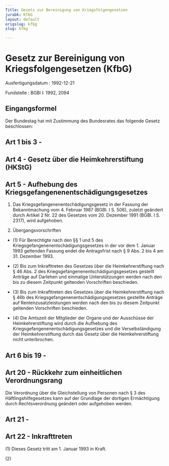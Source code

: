 ```yaml
---
Title: Gesetz zur Bereinigung von Kriegsfolgengesetzen
jurabk: KfbG
layout: default
origslug: kfbg
slug: kfbg

---
```


# Gesetz zur Bereinigung von Kriegsfolgengesetzen (KfbG)

Ausfertigungsdatum
:   1992-12-21

Fundstelle
:   BGBl I: 1992, 2094



## Eingangsformel

Der Bundestag hat mit Zustimmung des Bundesrates das folgende Gesetz
beschlossen:


## Art 1 bis 3 -



## Art 4 - Gesetz über die Heimkehrerstiftung (HKStG)



## Art 5 - Aufhebung des Kriegsgefangenenentschädigungsgesetzes


1.  Das Kriegsgefangenenentschädigungsgesetz in der Fassung der
    Bekanntmachung vom 4. Februar 1987 (BGBl. I S. 506), zuletzt geändert
    durch Artikel 2 Nr. 22 des Gesetzes vom 20. Dezember 1991 (BGBl. I  S.
    2317), wird aufgehoben.


2.  Übergangsvorschriften





*   (1) Für Berechtigte nach den §§ 1 und 5 des
    Kriegsgefangenenentschädigungsgesetzes in der vor dem 1. Januar 1993
    geltenden Fassung endet die Antragsfrist nach § 9 Abs. 2 bis 4 am 31.
    Dezember 1993.





*   (2) Bis zum Inkrafttreten des Gesetzes über die Heimkehrerstiftung
    nach § 46 Abs. 2 des Kriegsgefangenenentschädigungsgesetzes gestellt
    Anträge auf Darlehen und einmalige Unterstützungen werden nach den bis
    zu diesem Zeitpunkt geltenden Vorschriften beschieden.





*   (3) Bis zum Inkrafttreten des Gesetzes über die Heimkehrerstiftung
    nach § 46b des Kriegsgefangenenentschädigungsgesetzes gestellte
    Anträge auf Rentenzusatzleistungen werden nach den bis zu diesem
    Zeitpunkt geltenden Vorschriften beschieden.





*   (4) Die Amtszeit der Mitglieder der Organe und der Ausschüsse der
    Heimkehrerstiftung wird durch die Aufhebung des
    Kriegsgefangenenentschädigungsgesetzes und die Verselbständigung der
    Heimkehrerstiftung durch das Gesetz über die Heimkehrerstiftung nicht
    unterbrochen.





## Art 6 bis 19 -



## Art 20 - Rückkehr zum einheitlichen Verordnungsrang

Die Verordnung über die Gleichstellung von Personen nach § 3 des
Häftlingshilfegesetzes kann auf der Grundlage der dortigen
Ermächtigung durch Rechtsverordnung geändert oder aufgehoben werden.


## Art 21 -



## Art 22 - Inkrafttreten

(1) Dieses Gesetz tritt am 1. Januar 1993 in Kraft.

(2)


